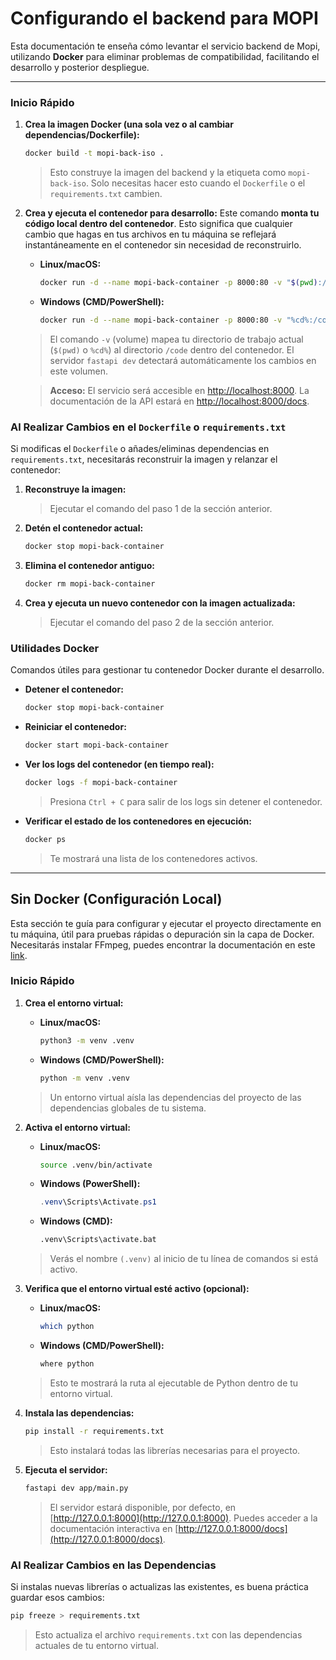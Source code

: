 # Configurando el backend para MOPI

Esta documentación te enseña cómo levantar el servicio backend de Mopi, utilizando **Docker** para eliminar problemas de compatibilidad, facilitando el desarrollo y posterior despliegue.

---

### Inicio Rápido
1.  **Crea la imagen Docker (una sola vez o al cambiar dependencias/Dockerfile):**

    ```bash
    docker build -t mopi-back-iso .
    ```

    > Esto construye la imagen del backend y la etiqueta como `mopi-back-iso`. Solo necesitas hacer esto cuando el `Dockerfile` o el `requirements.txt` cambien.

2.  **Crea y ejecuta el contenedor para desarrollo:**
    Este comando **monta tu código local dentro del contenedor**. Esto significa que cualquier cambio que hagas en tus archivos en tu máquina se reflejará instantáneamente en el contenedor sin necesidad de reconstruirlo.

      * **Linux/macOS:**
        ```bash
        docker run -d --name mopi-back-container -p 8000:80 -v "$(pwd):/code" mopi-back-iso
        ```
      * **Windows (CMD/PowerShell):**
        ```bash
        docker run -d --name mopi-back-container -p 8000:80 -v "%cd%:/code" mopi-back-iso
        ```

    > El comando `-v` (volume) mapea tu directorio de trabajo actual (`$(pwd)` o `%cd%`) al directorio `/code` dentro del contenedor. El servidor `fastapi dev` detectará automáticamente los cambios en este volumen.

    > **Acceso:** El servicio será accesible en [http://localhost:8000](http://localhost:8000). La documentación de la API estará en [http://localhost:8000/docs](http://localhost:8000/docs).

### Al Realizar Cambios en el `Dockerfile` o `requirements.txt`

Si modificas el `Dockerfile` o añades/eliminas dependencias en `requirements.txt`, necesitarás reconstruir la imagen y relanzar el contenedor:

1.  **Reconstruye la imagen:**

    > Ejecutar el comando del paso 1 de la sección anterior.

2.  **Detén el contenedor actual:**

    ```bash
    docker stop mopi-back-container
    ```

3.  **Elimina el contenedor antiguo:**

    ```bash
    docker rm mopi-back-container
    ```

4.  **Crea y ejecuta un nuevo contenedor con la imagen actualizada:**
    
    > Ejecutar el comando del paso 2 de la sección anterior.

### Utilidades Docker

Comandos útiles para gestionar tu contenedor Docker durante el desarrollo.

  * **Detener el contenedor:**

    ```bash
    docker stop mopi-back-container
    ```

  * **Reiniciar el contenedor:**

    ```bash
    docker start mopi-back-container
    ```

  * **Ver los logs del contenedor (en tiempo real):**

    ```bash
    docker logs -f mopi-back-container
    ```

    > Presiona `Ctrl + C` para salir de los logs sin detener el contenedor.

  * **Verificar el estado de los contenedores en ejecución:**

    ```bash
    docker ps
    ```

    > Te mostrará una lista de los contenedores activos.

---

## Sin Docker (Configuración Local)

Esta sección te guía para configurar y ejecutar el proyecto directamente en tu máquina, útil para pruebas rápidas o depuración sin la capa de Docker. Necesitarás instalar FFmpeg, puedes encontrar la documentación en este [link](https://ffmpeg.org/).

### Inicio Rápido

1.  **Crea el entorno virtual:**

    * **Linux/macOS:**
        ```bash
        python3 -m venv .venv
        ```
    * **Windows (CMD/PowerShell):**
        ```bash
        python -m venv .venv
        ```
    > Un entorno virtual aísla las dependencias del proyecto de las dependencias globales de tu sistema.

2.  **Activa el entorno virtual:**

    * **Linux/macOS:**
        ```bash
        source .venv/bin/activate
        ```
    * **Windows (PowerShell):**
        ```powershell
        .venv\Scripts\Activate.ps1
        ```
    * **Windows (CMD):**
        ```cmd
        .venv\Scripts\activate.bat
        ```
    > Verás el nombre `(.venv)` al inicio de tu línea de comandos si está activo.

3.  **Verifica que el entorno virtual esté activo (opcional):**

    * **Linux/macOS:**
        ```bash
        which python
        ```
    * **Windows (CMD/PowerShell):**
        ```bash
        where python
        ```
    > Esto te mostrará la ruta al ejecutable de Python dentro de tu entorno virtual.

4.  **Instala las dependencias:**

    ```bash
    pip install -r requirements.txt
    ```
    > Esto instalará todas las librerías necesarias para el proyecto.

5.  **Ejecuta el servidor:**

    ```bash
    fastapi dev app/main.py
    ```
    > El servidor estará disponible, por defecto, en [http://127.0.0.1:8000](http://127.0.0.1:8000). Puedes acceder a la documentación interactiva en [http://127.0.0.1:8000/docs](http://127.0.0.1:8000/docs).

### Al Realizar Cambios en las Dependencias

Si instalas nuevas librerías o actualizas las existentes, es buena práctica guardar esos cambios:

```bash
pip freeze > requirements.txt
````

> Esto actualiza el archivo `requirements.txt` con las dependencias actuales de tu entorno virtual.
